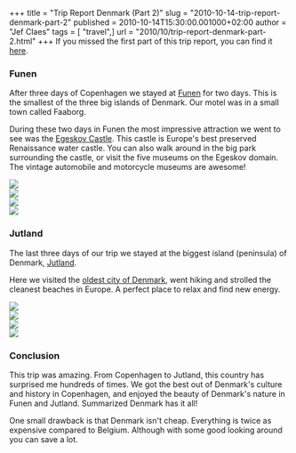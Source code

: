 +++
title = "Trip Report Denmark (Part 2)"
slug = "2010-10-14-trip-report-denmark-part-2"
published = 2010-10-14T15:30:00.001000+02:00
author = "Jef Claes"
tags = [ "travel",]
url = "2010/10/trip-report-denmark-part-2.html"
+++
If you missed the first part of this trip report, you can find it
[here](https://www.jefclaes.be/2010/10/trip-report-denmark-part-1.html).  
### Funen  
  
After three days of Copenhagen we stayed at
[Funen](http://en.wikipedia.org/wiki/Funen) for two days. This is the
smallest of the three big islands of Denmark. Our motel was in a small
town called Faaborg.  
  
During these two days in Funen the most impressive attraction we went to
see was the [Egeskov
Castle](http://en.wikipedia.org/wiki/Egeskov_Castle). This castle is
Europe's best preserved Renaissance water castle. You can also walk
around in the big park surrounding the castle, or visit the five museums
on the Egeskov domain. The vintage automobile and motorcycle museums are
awesome!  
  
[![](/post/images/thumbnails/2010-10-14-trip-report-denmark-part-2-Faaborg_068.JPG)](/post/images/2010-10-14-trip-report-denmark-part-2-Faaborg_068.JPG)  
[![](/post/images/thumbnails/2010-10-14-trip-report-denmark-part-2-Faaborg_103.JPG)](/post/images/2010-10-14-trip-report-denmark-part-2-Faaborg_103.JPG)  
[![](/post/images/thumbnails/2010-10-14-trip-report-denmark-part-2-Faaborg_111.JPG)](/post/images/2010-10-14-trip-report-denmark-part-2-Faaborg_111.JPG)  
[![](/post/images/thumbnails/2010-10-14-trip-report-denmark-part-2-Faaborg_112.JPG)](/post/images/2010-10-14-trip-report-denmark-part-2-Faaborg_112.JPG)  
  
### Jutland  
  
The last three days of our trip we stayed at the biggest island
(peninsula) of Denmark,
[Jutland](http://en.wikipedia.org/wiki/Jutland).  
  
Here we visited the [oldest city of
Denmark](http://en.wikipedia.org/wiki/Ribe), went hiking and strolled
the cleanest beaches in Europe. A perfect place to relax and find new
energy.  
  
[![](/post/images/thumbnails/2010-10-14-trip-report-denmark-part-2-Blaavand_020.jpg)](/post/images/2010-10-14-trip-report-denmark-part-2-Blaavand_020.jpg)  
[![](/post/images/thumbnails/2010-10-14-trip-report-denmark-part-2-Blaavand_036.jpg)](/post/images/2010-10-14-trip-report-denmark-part-2-Blaavand_036.jpg)  
[![](/post/images/thumbnails/2010-10-14-trip-report-denmark-part-2-Blaavand_066.JPG)](/post/images/2010-10-14-trip-report-denmark-part-2-Blaavand_066.JPG)  
[![](/post/images/thumbnails/2010-10-14-trip-report-denmark-part-2-Blaavand_143.JPG)](/post/images/2010-10-14-trip-report-denmark-part-2-Blaavand_143.JPG)  
  
### Conclusion  
  
This trip was amazing. From Copenhagen to Jutland, this country has
surprised me hundreds of times. We got the best out of Denmark's culture
and history in Copenhagen, and enjoyed the beauty of Denmark's nature in
Funen and Jutland. Summarized Denmark has it all!  
  
One small drawback is that Denmark isn't cheap. Everything is twice as
expensive compared to Belgium. Although with some good looking around
you can save a lot.  